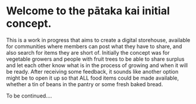 # Welcome to the pātaka kai initial concept.

This is a work in progress that aims to create a digital storehouse, available for communities where
members can post what they have to share, and also search for items they are short of.
Initially the concept was for vegetable growers and people with fruit trees to be able to share
surplus and let each other know what is in the process of growing and when it will be ready.
After receiving some feedback, it sounds like another option might be to open it up so that ALL food
items could be made available, whether a tin of beans in the pantry or some fresh baked bread.

To be continued....